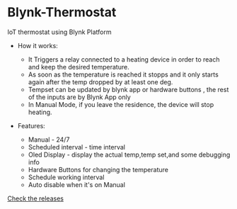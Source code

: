 # Blynk-Thermostat
IoT thermostat using Blynk Platform

- How it works:
	- It Triggers a relay connected to a heating device in order to reach and keep the desired temperature.
	- As soon as the temperature is reached it stopps and it only starts again after the temp dropped by at least one deg.
	- Tempset can be updated by blynk app or hardware buttons , the rest of the inputs are by Blynk App only
	- In Manual Mode, if you leave the residence, the device will stop heating.
	

- Features:
	- Manual - 24/7  
	- Scheduled interval - time interval
	- Oled Display - display the actual temp,temp set,and some debugging info
	- Hardware Buttons for changing the temperature
	- Schedule working interval
	- Auto disable when it's on Manual
	
<a href="https://github.com/rotarucosminleonard/Blynk-Thermostat/releases/tag/v1.0">Check the releases</a>	
